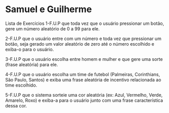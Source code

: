 # Samuel e Guilherme

 Lista de Exercícios
 1-F.U.P que toda vez que o usuário pressionar um botão, gere um número aleatório de 0 a 99 para ele.

 2-F.U.P que o usuário entre com um número e toda vez que pressionar um botão, seja gerado um valor aleatório de zero até o número escolhido e exiba-o para o usuário.

 3-F.U.P que o usuário escolha entre homem e mulher e que gere uma sorte (frase aleatória) para ele.
 
 4-F.U.P que o usuário escolha um time de futebol (Palmeiras, Corinthians, São Paulo, Santos) e exiba uma frase aleatória de incentivo relacionada ao time escolhido.

 5-F.U.P que o sistema sorteie uma cor aleatória (ex: Azul, Vermelho, Verde, Amarelo, Roxo) e exiba-a para o usuário junto com uma frase característica dessa cor.